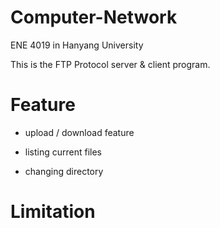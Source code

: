 # Computer-Network
ENE 4019 in Hanyang University

This is the FTP Protocol server & client program.

# Feature

* upload / download feature

* listing current files

* changing directory

# Limitation